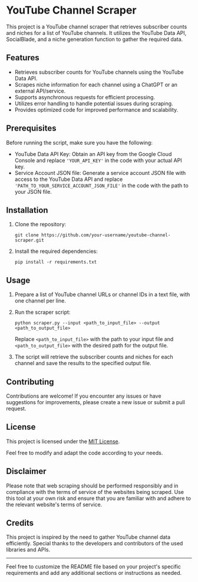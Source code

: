 # YouTube Channel Scraper

This project is a YouTube channel scraper that retrieves subscriber counts and niches for a list of YouTube channels. It utilizes the YouTube Data API, SocialBlade, and a niche generation function to gather the required data.

## Features

- Retrieves subscriber counts for YouTube channels using the YouTube Data API.
- Scrapes niche information for each channel using a ChatGPT or an external API/service.
- Supports asynchronous requests for efficient processing.
- Utilizes error handling to handle potential issues during scraping.
- Provides optimized code for improved performance and scalability.

## Prerequisites

Before running the script, make sure you have the following:

- YouTube Data API Key: Obtain an API key from the Google Cloud Console and replace `'YOUR_API_KEY'` in the code with your actual API key.
- Service Account JSON file: Generate a service account JSON file with access to the YouTube Data API and replace `'PATH_TO_YOUR_SERVICE_ACCOUNT_JSON_FILE'` in the code with the path to your JSON file.

## Installation

1. Clone the repository:

   ```shell
   git clone https://github.com/your-username/youtube-channel-scraper.git
   ```

2. Install the required dependencies:

   ```shell
   pip install -r requirements.txt
   ```

## Usage

1. Prepare a list of YouTube channel URLs or channel IDs in a text file, with one channel per line.

2. Run the scraper script:

   ```shell
   python scraper.py --input <path_to_input_file> --output <path_to_output_file>
   ```

   Replace `<path_to_input_file>` with the path to your input file and `<path_to_output_file>` with the desired path for the output file.

3. The script will retrieve the subscriber counts and niches for each channel and save the results to the specified output file.

## Contributing

Contributions are welcome! If you encounter any issues or have suggestions for improvements, please create a new issue or submit a pull request.

## License

This project is licensed under the [MIT License](LICENSE).

Feel free to modify and adapt the code according to your needs.

## Disclaimer

Please note that web scraping should be performed responsibly and in compliance with the terms of service of the websites being scraped. Use this tool at your own risk and ensure that you are familiar with and adhere to the relevant website's terms of service.

## Credits

This project is inspired by the need to gather YouTube channel data efficiently. Special thanks to the developers and contributors of the used libraries and APIs.

---

Feel free to customize the README file based on your project's specific requirements and add any additional sections or instructions as needed.

